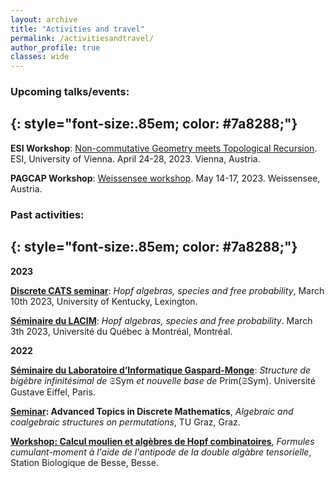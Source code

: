 ```yaml
---
layout: archive
title: "Activities and travel"
permalink: /activitiesandtravel/
author_profile: true
classes: wide
---
```


### Upcoming talks/events:
{: style="font-size:.85em; color: #7a8288;"}
---

**ESI Workshop**: [Non-commutative Geometry meets Topological Recursion](https://www.esi.ac.at/events/e502/). ESI, University of Vienna. April 24-28, 2023. Vienna, Austria. 

**PAGCAP Workshop**: [Weissensee workshop](https://pagcap.lisn.upsaclay.fr/2022-austria-workshop.html). May 14-17, 2023. Weissensee, Austria. 

### Past activities:
{: style="font-size:.85em; color: #7a8288;"}
---

**2023**

**[Discrete CATS seminar](https://math.as.uky.edu/discrete-cats-seminar-31)**: *Hopf algebras, species and free probability*, March 10th 2023, University of Kentucky, Lexington.

**[Séminaire du LACIM](https://lacim.uqam.ca/seminaires/)**: *Hopf algebras, species and free probability*. March 3th 2023, Université du Québec à Montréal, Montréal.

**2022**

**[Séminaire du Laboratoire d’Informatique Gaspard-Monge](https://siteigm.univ-mlv.fr/seminaires/)**:
*Structure de bigèbre infinitésimal de* $\mathfrak{S}\textsf{Sym}$ *et nouvelle base de* $\text{Prim}(\mathfrak{S}\textsf{Sym})$. Université Gustave Eiffel, Paris.  

**[Seminar](https://www.math.tugraz.at/discrete/index.php): Advanced Topics in Discrete Mathematics**, *Algebraic
and coalgebraic structures on permutations*, TU Graz, Graz.

**[Workshop: Calcul moulien et algèbres de Hopf combinatoires](https://lmbp.uca.fr/~manchon/Besse2022.html)**, *Formules cumulant-moment à l'aide de l'antipode de la double algàbre tensorielle*, Station Biologique de Besse, Besse.
